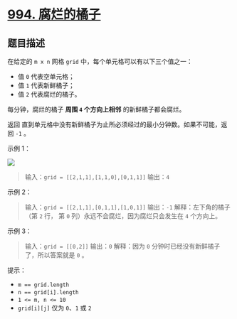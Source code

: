 # [994. 腐烂的橘子](https://leetcode.cn/problems/rotting-oranges)

## 题目描述

在给定的 `m x n` 网格 `grid` 中，每个单元格可以有以下三个值之一：

* 值 `0` 代表空单元格；
* 值 `1` 代表新鲜橘子；
* 值 `2` 代表腐烂的橘子。

每分钟，腐烂的橘子 **周围 `4` 个方向上相邻** 的新鲜橘子都会腐烂。

返回 直到单元格中没有新鲜橘子为止所必须经过的最小分钟数。如果不可能，返回 `-1` 。

示例 1：

![](https://assets.leetcode-cn.com/aliyun-lc-upload/uploads/2019/02/16/oranges.png)

> 输入：`grid = [[2,1,1],[1,1,0],[0,1,1]]`
> 输出：`4`

示例 2：

> 输入：`grid = [[2,1,1],[0,1,1],[1,0,1]]`
> 输出：`-1`
> 解释：左下角的橘子（第 `2` 行， 第 `0` 列）永远不会腐烂，因为腐烂只会发生在 `4` 个方向上。

示例 3：

> 输入：`grid = [[0,2]]`
> 输出：`0`
> 解释：因为 `0` 分钟时已经没有新鲜橘子了，所以答案就是 `0` 。

提示：

* `m == grid.length`
* `n == grid[i].length`
* `1 <= m, n <= 10`
* `grid[i][j]` 仅为 `0`、`1` 或 `2`

